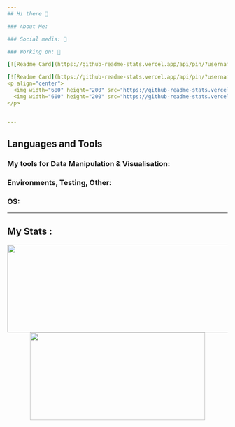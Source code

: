 ```yaml
---
## Hi there 👋

### About Me:    

### Social media: 📡  

### Working on: 🚀

[![Readme Card](https://github-readme-stats.vercel.app/api/pin/?username=ArtemissFR&repo=ODIN_Project)](https://github.com/ArtemissFR/ODIN_Project)

[![Readme Card](https://github-readme-stats.vercel.app/api/pin/?username=ArtemissFR&repo=DEIMOS_Project)](https://github.com/ArtemissFR/DEIMOS_Project)
<p align="center">
  <img width="600" height="200" src="https://github-readme-stats.vercel.app/api/pin/?username=ArtemissFR&repo=DEIMOS_Project">
  <img width="600" height="200" src="https://github-readme-stats.vercel.app/api/pin/?username=ArtemissFR&repo=ODIN_Project">
</p>


---
```

## Languages and Tools 


### My tools for Data Manipulation & Visualisation:
### Environments, Testing, Other:
### OS:

---
## My Stats :
<p align="center">
  <img width="600" height="200" src="https://github-readme-stats.vercel.app/api?username=ArtemissFR&show_icons=true&theme=vision-friendly-dark">
  <img width="400" height="200" src="https://github-readme-stats.vercel.app/api/top-langs/?username=ArtemissFR&size_weight=0.0005&count_weight=0.3&layout=compact&theme=vision-friendly-dark">
</p>
 

<div id="header" align="center">
  <img src="https://komarev.com/ghpvc/?username=ArtemissFR&style=for-the-badge&color=orange" alt=""/>
</div>
